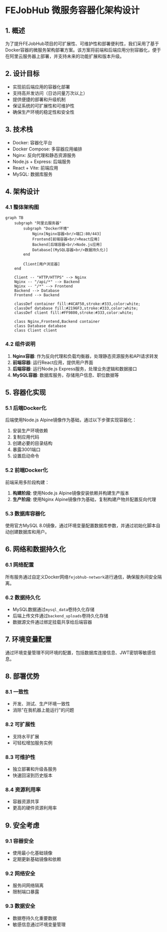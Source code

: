 # FEJobHub 微服务容器化架构设计

## 1. 概述

为了提升FEJobHub项目的可扩展性、可维护性和部署便利性，我们采用了基于Docker容器的微服务架构部署方案。该方案将前端和后端应用分别容器化，便于在阿里云服务器上部署，并支持未来的功能扩展和版本升级。

## 2. 设计目标

- 实现前后端应用的容器化部署
- 支持高并发访问（日访问量万次以上）
- 提供便捷的部署和升级机制
- 保证系统的可扩展性和可维护性
- 确保生产环境的稳定性和安全性

## 3. 技术栈

- Docker: 容器化平台
- Docker Compose: 多容器应用编排
- Nginx: 反向代理和静态资源服务
- Node.js + Express: 后端服务
- React + Vite: 前端应用
- MySQL: 数据库服务

## 4. 架构设计

### 4.1 整体架构图

```mermaid
graph TB
    subgraph "阿里云服务器"
        subgraph "Docker环境"
            Nginx[Nginx容器<br/>端口:80/443]
            Frontend[前端容器<br/>React应用]
            Backend[后端容器<br/>Node.js应用]
            Database[(MySQL容器<br/>数据持久化)]
        end
        
        Client[用户浏览器]
    end

    Client -- "HTTP/HTTPS" --> Nginx
    Nginx -- "/api/*" --> Backend
    Nginx -- "/*" --> Frontend
    Backend --> Database
    Frontend --> Backend
    
    classDef container fill:#4CAF50,stroke:#333,color:white;
    classDef database fill:#2196F3,stroke:#333,color:white;
    classDef client fill:#FF9800,stroke:#333,color:white;
    
    class Nginx,Frontend,Backend container
    class Database database
    class Client client
```

### 4.2 组件说明

1. **Nginx容器**: 作为反向代理和负载均衡器，处理静态资源服务和API请求转发
2. **前端容器**: 运行React应用，提供用户界面
3. **后端容器**: 运行Node.js Express服务，处理业务逻辑和数据接口
4. **MySQL容器**: 数据库服务，存储用户信息、职位数据等

## 5. 容器化实现

### 5.1 后端Docker化

后端使用Node.js Alpine镜像作为基础，通过以下步骤实现容器化：

1. 安装生产环境依赖
2. 复制应用代码
3. 创建必要的目录结构
4. 暴露3001端口
5. 设置启动命令

### 5.2 前端Docker化

前端采用多阶段构建：

1. **构建阶段**: 使用Node.js Alpine镜像安装依赖并构建生产版本
2. **生产阶段**: 使用Nginx Alpine镜像作为基础，复制构建产物并配置反向代理

### 5.3 数据库容器化

使用官方MySQL 8.0镜像，通过环境变量配置数据库参数，并通过初始化脚本自动创建数据库和用户。

## 6. 网络和数据持久化

### 6.1 网络配置

所有服务通过自定义Docker网络`fejobhub-network`进行通信，确保服务间安全隔离。

### 6.2 数据持久化

- MySQL数据通过`mysql_data`卷持久化存储
- 后端上传文件通过`backend_uploads`卷持久化存储
- 数据源文件通过绑定挂载共享给后端容器

## 7. 环境变量配置

通过环境变量管理不同环境的配置，包括数据库连接信息、JWT密钥等敏感信息。

## 8. 部署优势

### 8.1 一致性
- 开发、测试、生产环境一致性
- 消除"在我机器上能运行"的问题

### 8.2 可扩展性
- 支持水平扩展
- 可轻松增加服务实例

### 8.3 可维护性
- 独立部署和升级各服务
- 快速回滚到历史版本

### 8.4 资源利用率
- 容器资源共享
- 更高的硬件资源利用率

## 9. 安全考虑

### 9.1 容器安全
- 使用最小化基础镜像
- 定期更新基础镜像和依赖

### 9.2 网络安全
- 服务间网络隔离
- 限制端口暴露

### 9.3 数据安全
- 数据卷持久化重要数据
- 敏感信息通过环境变量管理